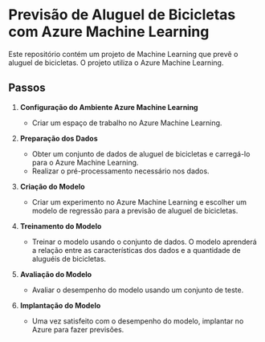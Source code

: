 # Previsão de Aluguel de Bicicletas com Azure Machine Learning

Este repositório contém um projeto de Machine Learning que prevê o aluguel de bicicletas. O projeto utiliza o Azure Machine Learning.

## Passos

1. **Configuração do Ambiente Azure Machine Learning**
    - Criar um espaço de trabalho no Azure Machine Learning.

2. **Preparação dos Dados**
    - Obter um conjunto de dados de aluguel de bicicletas e carregá-lo para o Azure Machine Learning.
    - Realizar o pré-processamento necessário nos dados.

3. **Criação do Modelo**
    - Criar um experimento no Azure Machine Learning e escolher um modelo de regressão para a previsão de aluguel de bicicletas.

4. **Treinamento do Modelo**
    - Treinar o modelo usando o conjunto de dados. O modelo aprenderá a relação entre as características dos dados e a quantidade de aluguéis de bicicletas.

5. **Avaliação do Modelo**
    - Avaliar o desempenho do modelo usando um conjunto de teste.

6. **Implantação do Modelo**
    - Uma vez satisfeito com o desempenho do modelo, implantar no Azure para fazer previsões.


